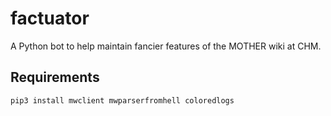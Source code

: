# factuator

A Python bot to help maintain fancier features of the MOTHER wiki at CHM.

## Requirements

    pip3 install mwclient mwparserfromhell coloredlogs
